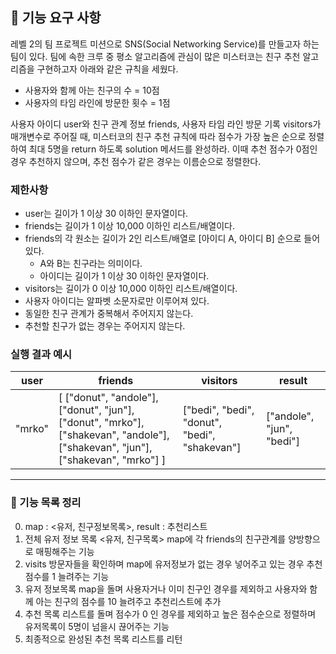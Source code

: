 ## 🚀 기능 요구 사항

레벨 2의 팀 프로젝트 미션으로 SNS(Social Networking Service)를 만들고자 하는 팀이 있다. 팀에 속한 크루 중 평소 알고리즘에 관심이 많은 미스터코는 친구 추천 알고리즘을 구현하고자 아래와 같은 규칙을 세웠다.

- 사용자와 함께 아는 친구의 수 = 10점 
- 사용자의 타임 라인에 방문한 횟수 = 1점

사용자 아이디 user와 친구 관계 정보 friends, 사용자 타임 라인 방문 기록 visitors가 매개변수로 주어질 때, 미스터코의 친구 추천 규칙에 따라 점수가 가장 높은 순으로 정렬하여 최대 5명을 return 하도록 solution 메서드를 완성하라. 이때 추천 점수가 0점인 경우 추천하지 않으며, 추천 점수가 같은 경우는 이름순으로 정렬한다.

### 제한사항

- user는 길이가 1 이상 30 이하인 문자열이다.
- friends는 길이가 1 이상 10,000 이하인 리스트/배열이다.
- friends의 각 원소는 길이가 2인 리스트/배열로 [아이디 A, 아이디 B] 순으로 들어있다.
  - A와 B는 친구라는 의미이다.
  - 아이디는 길이가 1 이상 30 이하인 문자열이다.
- visitors는 길이가 0 이상 10,000 이하인 리스트/배열이다.
- 사용자 아이디는 알파벳 소문자로만 이루어져 있다.
- 동일한 친구 관계가 중복해서 주어지지 않는다.
- 추천할 친구가 없는 경우는 주어지지 않는다.

### 실행 결과 예시

| user | friends | visitors | result |
| --- | --- | --- | --- |
| "mrko" | [ ["donut", "andole"], ["donut", "jun"], ["donut", "mrko"], ["shakevan", "andole"], ["shakevan", "jun"], ["shakevan", "mrko"] ] | ["bedi", "bedi", "donut", "bedi", "shakevan"] | ["andole", "jun", "bedi"] |

---

### 🚀 기능 목록 정리
0. map : <유저, 친구정보목록>, result : 추천리스트
1. 전체 유저 정보 목록 <유저, 친구목록> map에 각 friends의 친구관계를 양방향으로 매핑해주는 기능
2. visits 방문자들을 확인하며 map에 유저정보가 없는 경우 넣어주고 있는 경우 추천점수를 1 늘려주는 기능
3. 유저 정보목록 map을 돌며 사용자거나 이미 친구인 경우를 제외하고 사용자와 함께 아는 친구의 점수를 10 늘려주고 추천리스트에 추가
4. 추천 목록 리스트를 돌며 점수가 0 인 경우를 제외하고 높은 점수순으로 정렬하며 유저목록이 5명이 넘을시 끊어주는 기능
5. 최종적으로 완성된 추천 목록 리스트를 리턴
